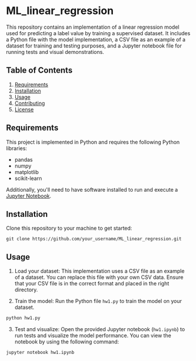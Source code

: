 # ML_linear_regression

This repository contains an implementation of a linear regression model used for predicting a label value by training a supervised dataset. It includes a Python file with the model implementation, a CSV file as an example of a dataset for training and testing purposes, and a Jupyter notebook file for running tests and visual demonstrations.

## Table of Contents

1. [Requirements](#requirements)
2. [Installation](#installation)
3. [Usage](#usage)
4. [Contributing](#contributing)
5. [License](#license)

## Requirements

This project is implemented in Python and requires the following Python libraries:

- pandas
- numpy
- matplotlib
- scikit-learn

Additionally, you'll need to have software installed to run and execute a [Jupyter Notebook](http://ipython.org/notebook.html).

## Installation

Clone this repository to your machine to get started:

```
git clone https://github.com/your_username/ML_linear_regression.git
```

## Usage

1. Load your dataset: This implementation uses a CSV file as an example of a dataset. You can replace this file with your own CSV data. Ensure that your CSV file is in the correct format and placed in the right directory.

2. Train the model: Run the Python file `hw1.py` to train the model on your dataset.

```python
python hw1.py
```

3. Test and visualize: Open the provided Jupyter notebook (`hw1.ipynb`) to run tests and visualize the model performance. You can view the notebook by using the following command:

```bash
jupyter notebook hw1.ipynb
```
